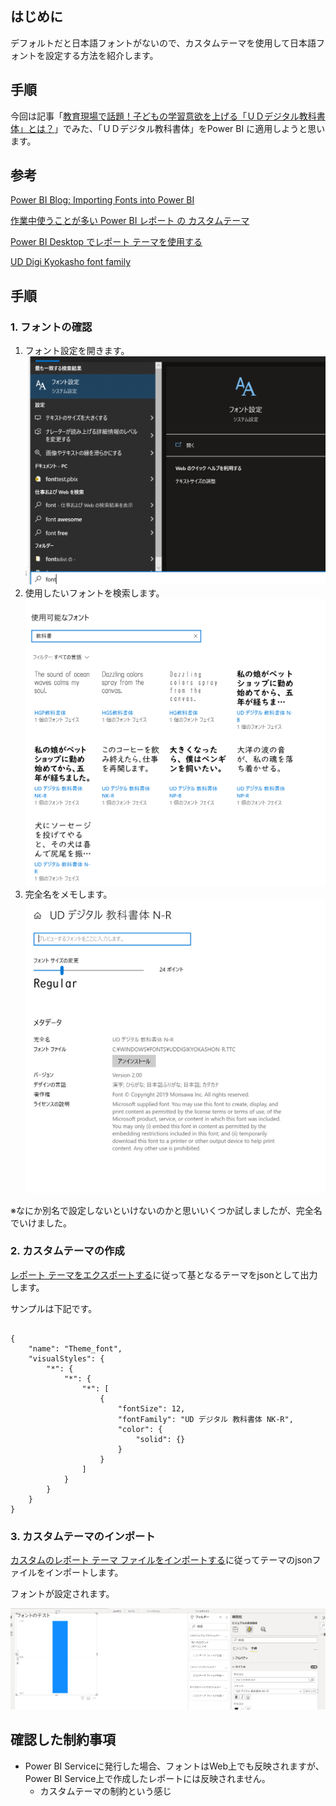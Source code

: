 
## はじめに

デフォルトだと日本語フォントがないので、カスタムテーマを使用して日本語フォントを設定する方法を紹介します。


## 手順

今回は記事「[教育現場で話題！子どもの学習意欲を上げる「ＵＤデジタル教科書体」とは？](https://diamond.jp/articles/-/236214)」でみた、「ＵＤデジタル教科書体」をPower BI に適用しようと思います。


## 参考

[Power BI Blog: Importing Fonts into Power BI](https://www.sumproduct.com/blog/article/power-bi-tips/power-bi-importing-fonts-into-power-bi)

[作業中使うことが多い Power BI レポート の カスタムテーマ](https://qiita.com/PowerBIxyz/items/e30751ff310f34e1d99c)

[Power BI Desktop でレポート テーマを使用する](https://docs.microsoft.com/ja-jp/power-bi/create-reports/desktop-report-themes)

[UD Digi Kyokasho font family](https://docs.microsoft.com/ja-jp/typography/font-list/ud-digi-kyokasho)

## 手順


### 1. フォントの確認
1. フォント設定を開きます。
![](.image/2021-12-05-09-52-56.png)
2. 使用したいフォントを検索します。
![](.image/2021-12-05-09-54-00.png)
3. 完全名をメモします。
![](.image/2021-12-05-09-54-40.png)

※なにか別名で設定しないといけないのかと思いいくつか試しましたが、完全名でいけました。

### 2. カスタムテーマの作成

[レポート テーマをエクスポートする](https://docs.microsoft.com/ja-jp/power-bi/create-reports/desktop-report-themes#export-report-themes)に従って基となるテーマをjsonとして出力します。

サンプルは下記です。



```json:json

{
    "name": "Theme_font",
    "visualStyles": {
        "*": {
            "*": {
                "*": [
                    {
                        "fontSize": 12,
                        "fontFamily": "UD デジタル 教科書体 NK-R",
                        "color": {
                            "solid": {}
                        }
                    }
                ]
            }
        }
    }
}

```

### 3. カスタムテーマのインポート

[カスタムのレポート テーマ ファイルをインポートする](https://docs.microsoft.com/ja-jp/power-bi/create-reports/desktop-report-themes#import-custom-report-theme-files)に従ってテーマのjsonファイルをインポートします。

フォントが設定されます。

![](.image/2021-12-05-10-16-57.png)


## 確認した制約事項

- Power BI Serviceに発行した場合、フォントはWeb上でも反映されますが、Power BI Service上で作成したレポートには反映されません。
  - カスタムテーマの制約という感じ